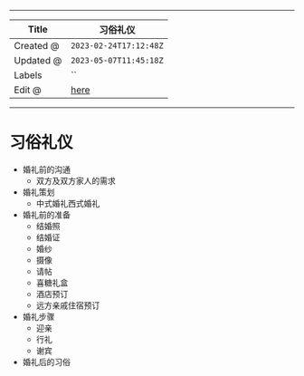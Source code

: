-----

| Title     | 习俗礼仪                                            |
| --------- | ----------------------------------------------- |
| Created @ | `2023-02-24T17:12:48Z`                          |
| Updated @ | `2023-05-07T11:45:18Z`                          |
| Labels    | \`\`                                            |
| Edit @    | [here](https://github.com/junxnone/jh/issues/3) |

-----

# 习俗礼仪

  - 婚礼前的沟通
      - 双方及双方家人的需求
  - 婚礼策划
      - 中式婚礼西式婚礼
  - 婚礼前的准备
      - 结婚照
      - 结婚证
      - 婚纱
      - 摄像
      - 请帖
      - 喜糖礼盒
      - 酒店预订
      - 远方亲戚住宿预订
  - 婚礼步骤
      - 迎亲
      - 行礼
      - 谢宾
  - 婚礼后的习俗
